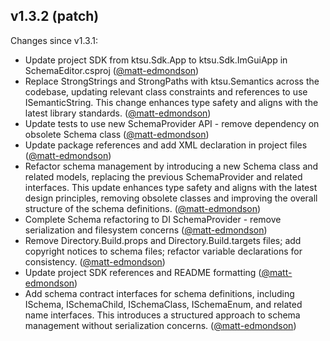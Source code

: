 ## v1.3.2 (patch)

Changes since v1.3.1:

- Update project SDK from ktsu.Sdk.App to ktsu.Sdk.ImGuiApp in SchemaEditor.csproj ([@matt-edmondson](https://github.com/matt-edmondson))
- Replace StrongStrings and StrongPaths with ktsu.Semantics across the codebase, updating relevant class constraints and references to use ISemanticString. This change enhances type safety and aligns with the latest library standards. ([@matt-edmondson](https://github.com/matt-edmondson))
- Update tests to use new SchemaProvider API - remove dependency on obsolete Schema class ([@matt-edmondson](https://github.com/matt-edmondson))
- Update package references and add XML declaration in project files ([@matt-edmondson](https://github.com/matt-edmondson))
- Refactor schema management by introducing a new Schema class and related models, replacing the previous SchemaProvider and related interfaces. This update enhances type safety and aligns with the latest design principles, removing obsolete classes and improving the overall structure of the schema definitions. ([@matt-edmondson](https://github.com/matt-edmondson))
- Complete Schema refactoring to DI SchemaProvider - remove serialization and filesystem concerns ([@matt-edmondson](https://github.com/matt-edmondson))
- Remove Directory.Build.props and Directory.Build.targets files; add copyright notices to schema files; refactor variable declarations for consistency. ([@matt-edmondson](https://github.com/matt-edmondson))
- Update project SDK references and README formatting ([@matt-edmondson](https://github.com/matt-edmondson))
- Add schema contract interfaces for schema definitions, including ISchema, ISchemaChild, ISchemaClass, ISchemaEnum, and related name interfaces. This introduces a structured approach to schema management without serialization concerns. ([@matt-edmondson](https://github.com/matt-edmondson))
